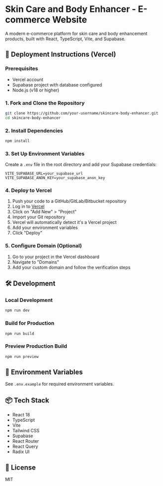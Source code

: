 # Skin Care and Body Enhancer - E-commerce Website

A modern e-commerce platform for skin care and body enhancement products, built with React, TypeScript, Vite, and Supabase.

## 🚀 Deployment Instructions (Vercel)

### Prerequisites
- Vercel account
- Supabase project with database configured
- Node.js (v18 or higher)

### 1. Fork and Clone the Repository
```bash
git clone https://github.com/your-username/skincare-body-enhancer.git
cd skincare-body-enhancer
```

### 2. Install Dependencies
```bash
npm install
```

### 3. Set Up Environment Variables
Create a `.env` file in the root directory and add your Supabase credentials:
```env
VITE_SUPABASE_URL=your_supabase_url
VITE_SUPABASE_ANON_KEY=your_supabase_anon_key
```

### 4. Deploy to Vercel
1. Push your code to a GitHub/GitLab/Bitbucket repository
2. Log in to [Vercel](https://vercel.com/)
3. Click on "Add New" > "Project"
4. Import your Git repository
5. Vercel will automatically detect it's a Vercel project
6. Add your environment variables
7. Click "Deploy"

### 5. Configure Domain (Optional)
1. Go to your project in the Vercel dashboard
2. Navigate to "Domains"
3. Add your custom domain and follow the verification steps

## 🛠 Development

### Local Development
```bash
npm run dev
```

### Build for Production
```bash
npm run build
```

### Preview Production Build
```bash
npm run preview
```

## 📝 Environment Variables
See `.env.example` for required environment variables.

## 📦 Tech Stack
- React 18
- TypeScript
- Vite
- Tailwind CSS
- Supabase
- React Router
- React Query
- Radix UI

## 📄 License
MIT

